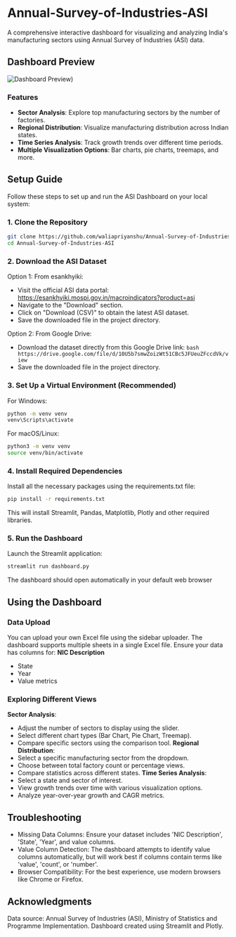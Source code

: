 # Annual-Survey-of-Industries-ASI
A comprehensive interactive dashboard for visualizing and analyzing India's manufacturing sectors using Annual Survey of Industries (ASI) data.

## Dashboard Preview
![Dashboard Preview](https://dashboardasi.streamlit.app))

### Features
- **Sector Analysis**: Explore top manufacturing sectors by the number of factories.
- **Regional Distribution**: Visualize manufacturing distribution across Indian states.
- **Time Series Analysis**: Track growth trends over different time periods.
- **Multiple Visualization Options**: Bar charts, pie charts, treemaps, and more.

## Setup Guide

Follow these steps to set up and run the ASI Dashboard on your local system:

### 1. Clone the Repository
```bash
git clone https://github.com/waliapriyanshu/Annual-Survey-of-Industries-ASI.git
cd Annual-Survey-of-Industries-ASI
```
### 2. Download the ASI Dataset
Option 1: From esankhyiki:
- Visit the official ASI data portal: https://esankhyiki.mospi.gov.in/macroindicators?product=asi
- Navigate to the "Download" section.
- Click on "Download (CSV)" to obtain the latest ASI dataset.
- Save the downloaded file in the project directory.

Option 2: From Google Drive:
- Download the dataset directly from this Google Drive link: ```bash https://drive.google.com/file/d/10U5b7smwZoizWt51CBc5JFUeuZFccdVk/view```
- Save the downloaded file in the project directory.
### 3. Set Up a Virtual Environment (Recommended)
For Windows:
```bash
python -m venv venv
venv\Scripts\activate
```
For macOS/Linux:
```bash
python3 -m venv venv
source venv/bin/activate
```
### 4. Install Required Dependencies
Install all the necessary packages using the requirements.txt file:
```bash
pip install -r requirements.txt
```
This will install Streamlit, Pandas, Matplotlib, Plotly and other required libraries.

### 5. Run the Dashboard
Launch the Streamlit application:
```bash
streamlit run dashboard.py
```
The dashboard should open automatically in your default web browser

## Using the Dashboard

### Data Upload
You can upload your own Excel file using the sidebar uploader. The dashboard supports multiple sheets in a single Excel file. Ensure your data has columns for:
**NIC Description**
- State
- Year
- Value metrics

### Exploring Different Views
**Sector Analysis**:
- Adjust the number of sectors to display using the slider.
- Select different chart types (Bar Chart, Pie Chart, Treemap).
- Compare specific sectors using the comparison tool.
**Regional Distribution**:
- Select a specific manufacturing sector from the dropdown.
- Choose between total factory count or percentage views.
- Compare statistics across different states.
**Time Series Analysis**:
- Select a state and sector of interest.
- View growth trends over time with various visualization options.
- Analyze year-over-year growth and CAGR metrics.

## Troubleshooting
- Missing Data Columns: Ensure your dataset includes 'NIC Description', 'State', 'Year', and value columns.
- Value Column Detection: The dashboard attempts to identify value columns automatically, but will work best if columns contain terms like 'value', 'count', or 'number'.
- Browser Compatibility: For the best experience, use modern browsers like Chrome or Firefox.

## Acknowledgments
Data source: Annual Survey of Industries (ASI), Ministry of Statistics and Programme Implementation.
Dashboard created using Streamlit and Plotly.
